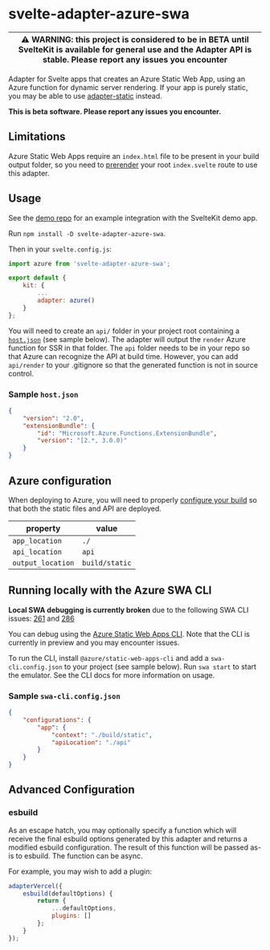 # svelte-adapter-azure-swa

| :warning: WARNING: this project is considered to be in BETA until SvelteKit is available for general use and the Adapter API is stable. Please report any issues you encounter |
| ------------------------------------------------------------------------------------------------------------------------------------------------------------------------------ |

Adapter for Svelte apps that creates an Azure Static Web App, using an Azure function for dynamic server rendering. If your app is purely static, you may be able to use [adapter-static](https://www.npmjs.com/package/@sveltejs/adapter-static) instead.

**This is beta software. Please report any issues you encounter.**

## Limitations

Azure Static Web Apps require an `index.html` file to be present in your build output folder, so you need to [prerender](https://kit.svelte.dev/docs#ssr-and-javascript-prerender) your root `index.svelte` route to use this adapter.

## Usage

See the [demo repo](https://github.com/geoffrich/sveltekit-azure-swa-demo) for an example integration with the SvelteKit demo app.

Run `npm install -D svelte-adapter-azure-swa`.

Then in your `svelte.config.js`:

```js
import azure from 'svelte-adapter-azure-swa';

export default {
	kit: {
		...
		adapter: azure()
	}
};
```

You will need to create an `api/` folder in your project root containing a [`host.json`](https://docs.microsoft.com/en-us/azure/azure-functions/functions-host-json) (see sample below). The adapter will output the `render` Azure function for SSR in that folder. The `api` folder needs to be in your repo so that Azure can recognize the API at build time. However, you can add `api/render` to your .gitignore so that the generated function is not in source control.

### Sample `host.json`

```json
{
	"version": "2.0",
	"extensionBundle": {
		"id": "Microsoft.Azure.Functions.ExtensionBundle",
		"version": "[2.*, 3.0.0)"
	}
}
```

## Azure configuration

When deploying to Azure, you will need to properly [configure your build](https://docs.microsoft.com/en-us/azure/static-web-apps/build-configuration?tabs=github-actions) so that both the static files and API are deployed.

| property          | value          |
| ----------------- | -------------- |
| `app_location`    | `./`           |
| `api_location`    | `api`          |
| `output_location` | `build/static` |

## Running locally with the Azure SWA CLI

**Local SWA debugging is currently broken** due to the following SWA CLI issues: [261](https://github.com/Azure/static-web-apps-cli/issues/261) and [286](https://github.com/Azure/static-web-apps-cli/issues/286)

You can debug using the [Azure Static Web Apps CLI](https://github.com/Azure/static-web-apps-cli). Note that the CLI is currently in preview and you may encounter issues.

To run the CLI, install `@azure/static-web-apps-cli` and add a `swa-cli.config.json` to your project (see sample below). Run `swa start` to start the emulator. See the CLI docs for more information on usage.

### Sample `swa-cli.config.json`

```json
{
	"configurations": {
		"app": {
			"context": "./build/static",
			"apiLocation": "./api"
		}
	}
}
```

## Advanced Configuration

### esbuild

As an escape hatch, you may optionally specify a function which will receive the final esbuild options generated by this adapter and returns a modified esbuild configuration. The result of this function will be passed as-is to esbuild. The function can be async.

For example, you may wish to add a plugin:

```js
adapterVercel({
	esbuild(defaultOptions) {
		return {
			...defaultOptions,
			plugins: []
		};
	}
});
```
